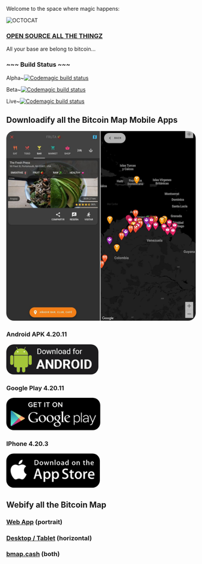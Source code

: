 <link rel="stylesheet" type="text/css" href="style.css">

Welcome to the space where magic happens:

![OCTOCAT](<https://user-images.githubusercontent.com/30203863/71215319-517d2a80-22af-11ea-9ca8-206a2162c1cb.png> "OCTOCAT")

### [OPEN SOURCE ALL THE THINGZ ](https://github.com/therealbitcoinclub)

All your base are belong to bitcoin...

### ~~~ Build Status ~~~
Alpha~[![Codemagic build status](https://api.codemagic.io/apps/61b1eda95f52b59508c82d31/62337b5a854b726637a51e5c/status_badge.svg)](https://codemagic.io/apps/61b1eda95f52b59508c82d31/62337b5a854b726637a51e5c/latest_build)

Beta~[![Codemagic build status](https://api.codemagic.io/apps/61b1eda95f52b59508c82d31/623370b5a41ae2b8799136d5/status_badge.svg)](https://codemagic.io/apps/61b1eda95f52b59508c82d31/623370b5a41ae2b8799136d5/latest_build)

Live~[![Codemagic build status](https://api.codemagic.io/apps/61b1eda95f52b59508c82d31/61b1eda95f52b59508c82d30/status_badge.svg)](https://codemagic.io/apps/61b1eda95f52b59508c82d31/61b1eda95f52b59508c82d30/latest_build)

## Downloadify all the Bitcoin Map Mobile Apps

<img style="border-radius:20px" src="/preview-bitcoin-map.png" title="Preview Bitcoin Map" alt="Preview Bmap" />

### Android APK 4.20.11

<a target="_blank" href="https://github.com/theRealBitcoinClub/flutter_coinector/releases/download/public/app-release.apk" title="Android APK Download">
  <img style="border-radius:20px" alt="Android APK Download"
       title="Android APK Download"
       src="https://github.com/theRealBitcoinClub/therealbitcoinclub.github.io/raw/6460d5061b098532b4f81751c0a039b7a6926708/android-apk-download.png"
  />
</a>

### Google Play 4.20.11

<a target="_blank" href="https://play.google.com/store/apps/details?id=cash.bitcoinmap.coinector" title="Google Play Download">
  <img style="border-radius:20px" alt="Google Play Download"
       title="Google Play Download"
       src="https://github.com/theRealBitcoinClub/therealbitcoinclub.github.io/raw/master/app-download-playstore.png"
  />
</a>

### IPhone 4.20.3

<a href="http://coinector.app" target="_blank" title="IPhone App">
  <img style="border-radius:20px" alt="IPhone App"
       title="IPhone App"
       src="https://github.com/theRealBitcoinClub/therealbitcoinclub.github.io/raw/master/app-download-iphone.png"
  />
</a>

## Webify all the Bitcoin Map

### [Web App](http://coinector.app) (portrait)

### [Desktop / Tablet](http://bmap.app) (horizontal)

### [bmap.cash](http://bitcoinmap.cash) (both)